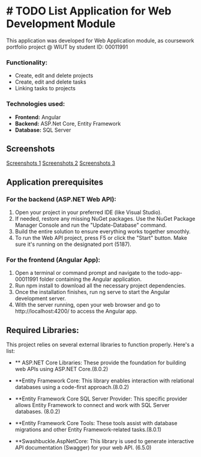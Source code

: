 # # TODO List Application for Web Development Module

This application was developed for Web Application module, as coursework portfolio project @ WIUT by student ID: 00011991

### Functionality:

* Create, edit and delete projects
* Create, edit and delete tasks
* Linking tasks to projects

### Technologies used:

* **Frontend:** Angular
* **Backend:** ASP.Net Core, Entity Framework
* **Database:** SQL Server

## Screenshots

[Screenshots 1](https://www.take-a-screenshot.org/)
[Screenshots 2](https://www.take-a-screenshot.org/)
[Screenshots 3](https://www.youtube.com/watch?v=Pr92NvDcsFs)

## Application prerequisites
### For the backend (ASP.NET Web API):
1. Open your project in your preferred IDE (like Visual Studio).
2. If needed, restore any missing NuGet packages. Use the NuGet Package Manager Console and run the "Update-Database" command.
3. Build the entire solution to ensure everything works together smoothly.
4. To run the Web API project, press F5 or click the "Start" button. Make sure it's running on the designated port (5187).

### For the frontend (Angular App):
1. Open a terminal or command prompt and navigate to the todo-app-00011991 folder containing the Angular application.
2. Run npm install to download all the necessary project dependencies.
3. Once the installation finishes, run ng serve to start the Angular development server.
4. With the server running, open your web browser and go to http://localhost:4200/ to access the Angular app.

## Required Libraries:

This project relies on several external libraries to function properly. Here's a list:

- ** ASP.NET Core Libraries: These provide the foundation for building web APIs using ASP.NET Core.(8.0.2)

- **Entity Framework Core: This library enables interaction with relational databases using a code-first approach.(8.0.2)

- **Entity Framework Core SQL Server Provider: This specific provider allows Entity Framework to connect and work with SQL Server databases. (8.0.2)

- **Entity Framework Core Tools: These tools assist with database migrations and other Entity Framework-related tasks.(8.0.1)

- **Swashbuckle.AspNetCore: This library is used to generate interactive API documentation (Swagger) for your web API. (6.5.0)
